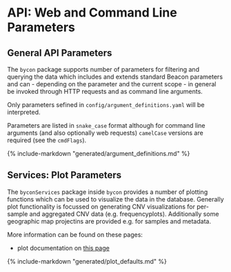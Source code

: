 # API: Web and Command Line Parameters

## General API Parameters

The `bycon` package supports number of parameters for filtering and querying the data which includes and extends
standard Beacon parameters and can - depending on the parameter and the current scope - in general be
invoked through HTTP requests and as command line arguments.

Only parameters sefined in `config/argument_definitions.yaml` will be
interpreted.

Parameters are listed in `snake_case` format although for command line arguments
(and also optionally web requests) `camelCase` versions are required (see the `cmdFlags`).


{%
    include-markdown "generated/argument_definitions.md"
%}

## Services: Plot Parameters

The `byconServices` package inside `bycon` provides a number of plotting functions which can be used to visualize the data in the database. Generally
plot functionality is focussed on generating CNV visualizations for per-sample and
aggregated CNV data (e.g. frequencyplots). Additionally some geographic map projectins are provided e.g. for samples and metadata.

More information can be found on these pages:

* plot documentation on [this page](plotting.md)

{%
    include-markdown "generated/plot_defaults.md"
%}
